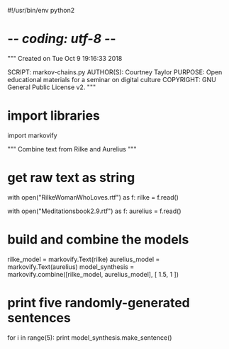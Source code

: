 #!/usr/bin/env python2
# -*- coding: utf-8 -*-
"""
Created on Tue Oct  9 19:16:33 2018

SCRIPT:    markov-chains.py
AUTHOR(S): Courtney Taylor
PURPOSE:   Open educational materials for a seminar on digital culture
COPYRIGHT:  GNU General Public License v2. 
"""

# import libraries
import markovify 

"""
Combine text from Rilke and Aurelius
"""
# get raw text as string
with open("RilkeWomanWhoLoves.rtf") as f:
    rilke = f.read()

with open("Meditationsbook2.9.rtf") as f:
    aurelius = f.read()

# build and combine the models
rilke_model = markovify.Text(rilke)
aurelius_model = markovify.Text(aurelius)
model_synthesis = markovify.combine([rilke_model, aurelius_model], 
    [ 1.5, 1 ])

# print five randomly-generated sentences
for i in range(5):
    print model_synthesis.make_sentence()